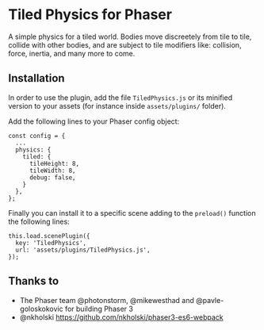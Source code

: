 # Tiled Physics for Phaser
A simple physics for a tiled world. Bodies move discreetely from tile to tile,
collide with other bodies, and are subject to tile modifiers like: collision,
force, inertia, and many more to come.

## Installation
In order to use the plugin, add the file ```TiledPhysics.js``` or its minified
version to your assets (for instance inside ```assets/plugins/``` folder).

Add the following lines to your Phaser config object:

```
const config = {
  ...
  physics: {
    tiled: {
      tileHeight: 8,
      tileWidth: 8,
      debug: false,
    }
  },
};
```

Finally you can install it to a specific scene adding to the ```preload()```
function the following lines:
```
this.load.scenePlugin({
  key: 'TiledPhysics',
  url: 'assets/plugins/TiledPhysics.js',
});
```

## Thanks to
- The Phaser team @photonstorm, @mikewesthad and @pavle-goloskokovic for building Phaser 3
- @nkholski https://github.com/nkholski/phaser3-es6-webpack
